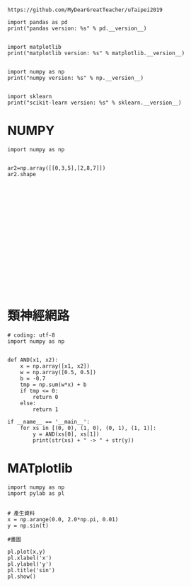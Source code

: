 #
```
https://github.com/MyDearGreatTeacher/uTaipei2019
```
```
import pandas as pd
print("pandas version: %s" % pd.__version__)


import matplotlib
print("matplotlib version: %s" % matplotlib.__version__)


import numpy as np
print("numpy version: %s" % np.__version__)


import sklearn
print("scikit-learn version: %s" % sklearn.__version__)
```
# NUMPY
```
import numpy as np


ar2=np.array([[0,3,5],[2,8,7]]) 
ar2.shape
```
```



```

```



```
```



```
```



```
```



```
```



```

# 類神經網路
```
# coding: utf-8
import numpy as np


def AND(x1, x2):
    x = np.array([x1, x2])
    w = np.array([0.5, 0.5])
    b = -0.7
    tmp = np.sum(w*x) + b
    if tmp <= 0:
        return 0
    else:
        return 1

if __name__ == '__main__':
    for xs in [(0, 0), (1, 0), (0, 1), (1, 1)]:
        y = AND(xs[0], xs[1])
        print(str(xs) + " -> " + str(y))

```

# MATplotlib
```
import numpy as np
import pylab as pl


# 產生資料
x = np.arange(0.0, 2.0*np.pi, 0.01)	
y = np.sin(t)			

#畫圖

pl.plot(x,y)		
pl.xlabel('x')			
pl.ylabel('y')
pl.title('sin')		
pl.show()
```
```



```
```



```
```



```
```



```
```



```
```



```


